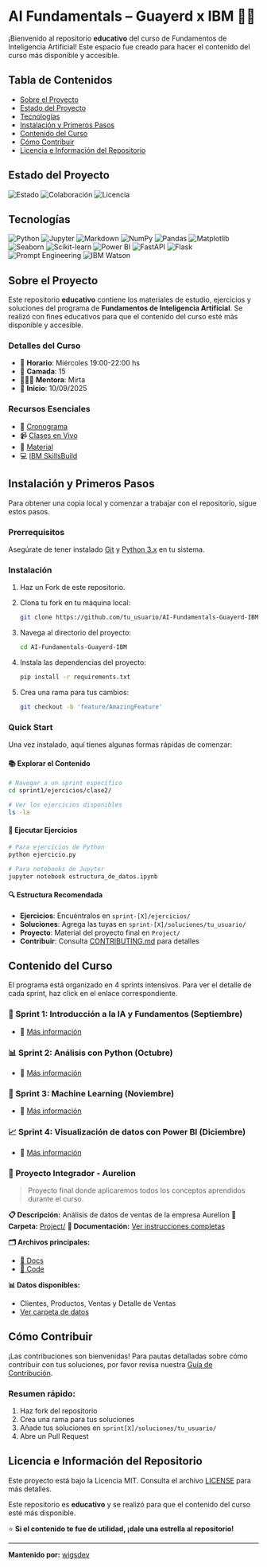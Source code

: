 # AI Fundamentals – Guayerd x IBM 🧠🤖

¡Bienvenido al repositorio **educativo** del curso de Fundamentos de Inteligencia Artificial! Este espacio fue creado para hacer el contenido del curso más disponible y accesible.

## Tabla de Contenidos

- [Sobre el Proyecto](#sobre-el-proyecto)
- [Estado del Proyecto](#estado-del-proyecto)
- [Tecnologías](#tecnologías)
- [Instalación y Primeros Pasos](#instalación-y-primeros-pasos)
- [Contenido del Curso](#contenido-del-curso)
- [Cómo Contribuir](#cómo-contribuir)
- [Licencia e Información del Repositorio](#licencia-e-información-del-repositorio)

## Estado del Proyecto

![Estado](https://img.shields.io/badge/Estado-1era%20Demo-blue?style=for-the-badge) ![Colaboración](https://img.shields.io/badge/Colaboración-Bienvenida-brightgreen?style=for-the-badge) ![Licencia](https://img.shields.io/badge/Licencia-MIT-blue?style=for-the-badge)

## Tecnologías

![Python](https://img.shields.io/badge/Python-3776AB?style=for-the-badge&logo=python&logoColor=white)
![Jupyter](https://img.shields.io/badge/Jupyter-F37626?style=for-the-badge&logo=jupyter&logoColor=white)
![Markdown](https://img.shields.io/badge/Markdown-000000?style=for-the-badge&logo=markdown&logoColor=white)
![NumPy](https://img.shields.io/badge/NumPy-013243?style=for-the-badge&logo=numpy&logoColor=white)
![Pandas](https://img.shields.io/badge/Pandas-150458?style=for-the-badge&logo=pandas&logoColor=white)
![Matplotlib](https://img.shields.io/badge/Matplotlib-3776AB?style=for-the-badge&logo=matplotlib&logoColor=white)
![Seaborn](https://img.shields.io/badge/Seaborn-3776AB?style=for-the-badge&logo=seaborn&logoColor=white)
![Scikit-learn](https://img.shields.io/badge/Scikit--learn-F7931E?style=for-the-badge&logo=scikit-learn&logoColor=white)
![Power BI](https://img.shields.io/badge/Power%20BI-F2C811?style=for-the-badge&logo=powerbi&logoColor=black)
![FastAPI](https://img.shields.io/badge/FastAPI-009688?style=for-the-badge&logo=fastapi&logoColor=white)
![Flask](https://img.shields.io/badge/Flask-000000?style=for-the-badge&logo=flask&logoColor=white)
![Prompt Engineering](https://img.shields.io/badge/Prompt%20Engineering-4D4D4D?style=for-the-badge&logo=openai&logoColor=white)
![IBM Watson](https://img.shields.io/badge/IBM%20Watson-BE95FF?style=for-the-badge&logo=ibmwatson&logoColor=white)

## Sobre el Proyecto

Este repositorio **educativo** contiene los materiales de estudio, ejercicios y soluciones del programa de **Fundamentos de Inteligencia Artificial**. Se realizó con fines educativos para que el contenido del curso esté más disponible y accesible.

### Detalles del Curso

- 📆 **Horario**: Miércoles 19:00-22:00 hs
- 👥 **Camada**: 15
- 👩🏻‍🏫 **Mentora**: Mirta
- 📅 **Inicio**: 10/09/2025

### Recursos Esenciales

- 🎯 <a href="https://docs.google.com/spreadsheets/d/1oZELgmgs1avtfWPebpx-lHdy0llN-RzT4l9DOu9SJsw/edit?gid=1204621847#gid=1204621847" target="_blank">Cronograma</a>
- 📹 <a href="https://meet.google.com/npy-znnx-jfk" target="_blank">Clases en Vivo</a>
- 📂 <a href="https://drive.google.com/drive/folders/1TNZnY25ROuJX_mSkKEq9Nl5lV3D8WvfT?usp=sharing" target="_blank">Material</a>
- 💻 <a href="https.www.guayerd.com/ibm-ia/sbplan2025" target="_blank">IBM SkillsBuild</a>

## Instalación y Primeros Pasos

Para obtener una copia local y comenzar a trabajar con el repositorio, sigue estos pasos.

### Prerrequisitos

Asegúrate de tener instalado <a href="https://git-scm.com/" target="_blank">Git</a> y <a href="https://www.python.org/downloads/" target="_blank">Python 3.x</a> en tu sistema.

### Instalación

1.  Haz un Fork de este repositorio.
2.  Clona tu fork en tu máquina local:

    ```sh
    git clone https://github.com/tu_usuario/AI-Fundamentals-Guayerd-IBM.git
    ```
3.  Navega al directorio del proyecto:

    ```sh
    cd AI-Fundamentals-Guayerd-IBM
    ```

4.  Instala las dependencias del proyecto:

    ```sh
    pip install -r requirements.txt
    ```

5.  Crea una rama para tus cambios:

    ```sh
    git checkout -b 'feature/AmazingFeature'
    ```

### Quick Start

Una vez instalado, aquí tienes algunas formas rápidas de comenzar:

#### 📚 Explorar el Contenido

```bash
# Navegar a un sprint específico
cd sprint1/ejercicios/clase2/

# Ver los ejercicios disponibles
ls -la
```

#### 🚀 Ejecutar Ejercicios

```bash
# Para ejercicios de Python
python ejercicio.py

# Para notebooks de Jupyter
jupyter notebook estructura_de_datos.ipynb
```

#### 🔍 Estructura Recomendada

- **Ejercicios**: Encuéntralos en `sprint-[X]/ejercicios/`
- **Soluciones**: Agrega las tuyas en `sprint-[X]/soluciones/tu_usuario/`
- **Proyecto**: Material del proyecto final en `Project/`
- **Contribuir**: Consulta [CONTRIBUTING.md](CONTRIBUTING.md) para detalles

## Contenido del Curso

El programa está organizado en 4 sprints intensivos. Para ver el detalle de cada sprint, haz click en el enlace correspondiente.

### 🌱 Sprint 1: Introducción a la IA y Fundamentos (Septiembre)
- 📂 <a href="sprint1/" target="_blank">Más información</a>

### 📊 Sprint 2: Análisis con Python (Octubre)
- 📂 <a href="sprint2/" target="_blank">Más información</a>

### 🤖 Sprint 3: Machine Learning (Noviembre)
- 📂 <a href="sprint3/" target="_blank">Más información</a>

### 📈 Sprint 4: Visualización de datos con Power BI (Diciembre)
- 📂 <a href="sprint4/" target="_blank">Más información</a>

### 🚀 Proyecto Integrador - Aurelion
> Proyecto final donde aplicaremos todos los conceptos aprendidos durante el curso.

**📋 Descripción:** Análisis de datos de ventas de la empresa Aurelion
**📁 Carpeta:** <a href="https://github.com/wigsdev/AI-Fundamentals-Guayerd-IBM/tree/main/Project" target="_blank">Project/</a>
**📖 Documentación:** <a href="https://github.com/wigsdev/AI-Fundamentals-Guayerd-IBM/blob/main/Project/instrucciones.md" target="_blank">Ver instrucciones completas</a>

**🗂️ Archivos principales:**
- [📄 Docs](Project/primera-demo/docs)
- [🐍 Code](Project/primera-demo/code)

**📊 Datos disponibles:**
- Clientes, Productos, Ventas y Detalle de Ventas
- <a href="https://github.com/wigsdev/AI-Fundamentals-Guayerd-IBM/tree/main/Project/Aurelion" target="_blank">Ver carpeta de datos</a>

## Cómo Contribuir

¡Las contribuciones son bienvenidas! Para pautas detalladas sobre cómo contribuir con tus soluciones, por favor revisa nuestra <a href="https://github.com/wigsdev/AI-Fundamentals-Guayerd-IBM/blob/main/CONTRIBUTING.md" target="_blank">Guía de Contribución</a>.

### Resumen rápido:
1. Haz fork del repositorio
2. Crea una rama para tus soluciones
3. Añade tus soluciones en `sprint[X]/soluciones/tu_usuario/`
4. Abre un Pull Request

## Licencia e Información del Repositorio

Este proyecto está bajo la Licencia MIT. Consulta el archivo <a href="https://github.com/wigsdev/AI-Fundamentals-Guayerd-IBM/blob/main/LICENSE" target="_blank">LICENSE</a> para más detalles.

Este repositorio es **educativo** y se realizó para que el contenido del curso esté más disponible.

⭐ **Si el contenido te fue de utilidad, ¡dale una estrella al repositorio!**

---

**Mantenido por:** <a href="https://github.com/wigsdev" target="_blank">wigsdev</a>
